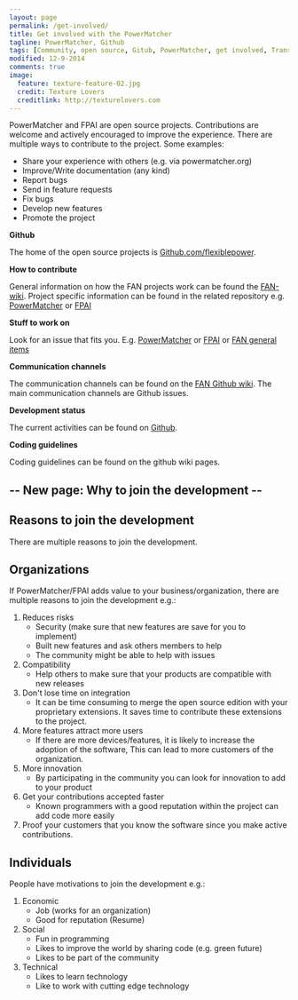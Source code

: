 ```yaml
---
layout: page
permalink: /get-involved/
title: Get involved with the PowerMatcher
tagline: PowerMatcher, Github
tags: [Community, open source, Gitub, PowerMatcher, get involved, Transactive Energy]
modified: 12-9-2014
comments: true
image:
  feature: texture-feature-02.jpg
  credit: Texture Lovers
  creditlink: http://texturelovers.com
---
```


PowerMatcher and FPAI are open source projects. Contributions are welcome and actively encouraged to improve the experience.
There are multiple ways to contribute to the project. Some examples: 

* Share your experience with others (e.g. via powermatcher.org)
* Improve/Write documentation (any kind)
* Report bugs
* Send in feature requests
* Fix bugs
* Develop new features
* Promote the project

**Github**

The home of the open source projects is [Github.com/flexiblepower](https://github.com/flexiblepower).

**How to contribute**

General information on how the FAN projects work can be found the [FAN-wiki](https://github.com/flexiblepower/FAN-wiki/wiki). Project specific information can be found in the related repository e.g. [PowerMatcher](https://github.com/flexiblepower/fpai-powermatcher) or [FPAI](https://github.com/flexiblepower/powermatcher)

**Stuff to work on**

Look for an issue that fits you. E.g. [PowerMatcher](https://github.com/flexiblepower/fpai-powermatcher/issues) or [FPAI](https://github.com/flexiblepower/powermatcher/issues) or [FAN general items ](https://github.com/flexiblepower/FAN-wiki/issues)

**Communication channels**

The communication channels can be found on the [FAN Github wiki](https://github.com/flexiblepower/FAN-wiki/wiki/Communication-channels). The main communication channels are Github issues.

**Development status**

The current activities can be found on [Github](https://github.com/orgs/flexiblepower/dashboard).

**Coding guidelines**

Coding guidelines can be found on the github wiki pages.







## -- New page: Why to join the development -- ##

## Reasons to join the development ##
There are multiple reasons to join the development.

## Organizations ##
If PowerMatcher/FPAI adds value to your business/organization, there are multiple reasons to join the development e.g.:

1. Reduces risks
	* Security (make sure that new features are save for you to implement)
	* Built new features and ask others members to help
	* The community might be able to help with issues
2. Compatibility
	* Help others to make sure that your products are compatible with new releases 
3. Don't lose time on integration
	* It can be time consuming to merge the open source edition with your proprietary extensions. It saves time to contribute these extensions to the project.
4. More features attract more users
	* If there are more devices/features, it is likely to increase the adoption of the software, This can lead to more customers of the organization. 
5. More innovation
	* By participating in the community you can look for innovation to add to your product
6. Get your contributions accepted faster
	* Known programmers with a good reputation within the project can add code more easily
7. Proof your customers that you know the software since you make active contributions.
		
## Individuals ##
People have motivations to join the development e.g.:

1. Economic
	* Job (works for an organization)
	* Good for reputation (Resume)
2. Social
	* Fun in programming
	* Likes to improve the world by sharing code (e.g. green future)
	* Likes to be part of the community
3. Technical
	* Likes to learn technology
	* Like to work with cutting edge technology

	